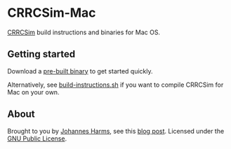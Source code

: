 CRRCSim-Mac
===========

[CRRCSim](http://sourceforge.net/apps/mediawiki/crrcsim/) build instructions and binaries for Mac OS.



Getting started
---------------

Download a [pre-built binary](https://github.com/johannesjh/crrcsim-mac/releases) to get started quickly.

Alternatively, see [build-instructions.sh](build-instructions.sh) if you want to compile CRRCSim for Mac on your own. 



About
-----

Brought to you by [Johannes Harms](johannesharms.com), see this [blog post](http://johannesharms.com/posts/2014-01-12-compiling-crrcsim-on-mac-os-mavericks.html). Licensed under the [GNU Public License](LICENSE).